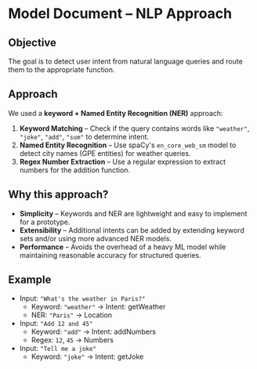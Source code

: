 # Model Document – NLP Approach

## Objective
The goal is to detect user intent from natural language queries and route them to the appropriate function.

## Approach
We used a **keyword + Named Entity Recognition (NER)** approach:
1. **Keyword Matching** – Check if the query contains words like `"weather"`, `"joke"`, `"add"`, `"sum"` to determine intent.
2. **Named Entity Recognition** – Use spaCy's `en_core_web_sm` model to detect city names (GPE entities) for weather queries.
3. **Regex Number Extraction** – Use a regular expression to extract numbers for the addition function.

## Why this approach?
- **Simplicity** – Keywords and NER are lightweight and easy to implement for a prototype.
- **Extensibility** – Additional intents can be added by extending keyword sets and/or using more advanced NER models.
- **Performance** – Avoids the overhead of a heavy ML model while maintaining reasonable accuracy for structured queries.

## Example
- Input: `"What's the weather in Paris?"`
  - Keyword: `"weather"` → Intent: getWeather
  - NER: `"Paris"` → Location
- Input: `"Add 12 and 45"`
  - Keyword: `"add"` → Intent: addNumbers
  - Regex: `12`, `45` → Numbers
- Input: `"Tell me a joke"`
  - Keyword: `"joke"` → Intent: getJoke
